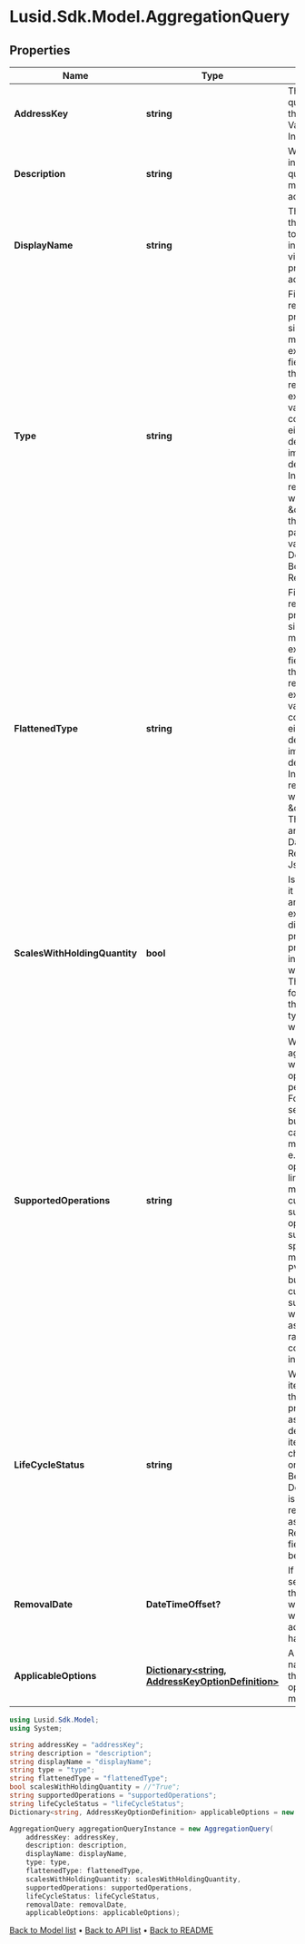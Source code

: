 # Lusid.Sdk.Model.AggregationQuery

## Properties

Name | Type | Description | Notes
------------ | ------------- | ------------- | -------------
**AddressKey** | **string** | The address that is the query to be made into the system. e.g. a Valuation/PV or Instrument/MaturityDate | 
**Description** | **string** | What does the information that is being queried by the address mean. What is the address for. | 
**DisplayName** | **string** | The suggested name that the user would wish to put on to the returned information for visualisation in preference to the address. | 
**Type** | **string** | Financially meaningful results can be presented as either simple flat types or more complex expanded types. This field gives the type of the more complex representation.  For example, the present value (PV) of a holding could be represented either as a simple decimal (with currency implied) or as a decimal-currency pair. In this example, the type returned in this field would be \&quot;Result0D\&quot;, the decimal-currency pair. The available values are: String, Int, Decimal, DateTime, Boolean, ResultValue, Result0D, Json | 
**FlattenedType** | **string** | Financially meaningful results can be presented as either simple flat types or more complex expanded types. This field gives the type of the simpler representation.  For example, the present value (PV) of a holding could be represented either as a simple decimal (with currency implied) or as a decimal-currency pair. In this example, the type returned in this field would be \&quot;Decimal\&quot;. The available values are: String, Int, Decimal, DateTime, Boolean, ResultValue, Result0D, Json | 
**ScalesWithHoldingQuantity** | **bool** | Is the data scaled when it is for, e.g. a holding in an instrument. A key example would be the difference between price and PV. The present value of an instrument would scale with the quantity held. The price would be that for a hypothetical unit of that instrument, typically associated with the contract size. | 
**SupportedOperations** | **string** | When performing an aggregation operation, what column type operations can be performed on the data. For example, it makes sense to sum decimals but not strings. Either can be counted. With more complex types, e.g. ResultValues, operations may be linked to a semantic meaning such as the currency of the result. In such cases the operations may be supported but context specific. For example, it makes sense to sum PVs in a single currency but not when the currency is different. In such cases, an error would result (it being assumed that no fx rates for currency conversion were implicit in the context). | 
**LifeCycleStatus** | **string** | Within an API where an item can be accessed through an address or property, there is an associated status that determines whether the item is stable or likely to change. This status is one of [Experimental, Beta, EAP, Prod,  Deprecated]. If the item is deprecated it will be removed on or after the associated DateTime RemovalDate field. That field will not otherwise be set. | 
**RemovalDate** | **DateTimeOffset?** | If the life cycle status is set to deprecated then this will be populated with the date on or after which removal of the address query will happen | [optional] 
**ApplicableOptions** | [**Dictionary&lt;string, AddressKeyOptionDefinition&gt;**](AddressKeyOptionDefinition.md) | A mapping from option names to the definition that the corresponding option value must match. | [optional] 

```csharp
using Lusid.Sdk.Model;
using System;

string addressKey = "addressKey";
string description = "description";
string displayName = "displayName";
string type = "type";
string flattenedType = "flattenedType";
bool scalesWithHoldingQuantity = //"True";
string supportedOperations = "supportedOperations";
string lifeCycleStatus = "lifeCycleStatus";
Dictionary<string, AddressKeyOptionDefinition> applicableOptions = new Dictionary<string, AddressKeyOptionDefinition>();

AggregationQuery aggregationQueryInstance = new AggregationQuery(
    addressKey: addressKey,
    description: description,
    displayName: displayName,
    type: type,
    flattenedType: flattenedType,
    scalesWithHoldingQuantity: scalesWithHoldingQuantity,
    supportedOperations: supportedOperations,
    lifeCycleStatus: lifeCycleStatus,
    removalDate: removalDate,
    applicableOptions: applicableOptions);
```

[Back to Model list](../README.md#documentation-for-models) &#8226; [Back to API list](../README.md#documentation-for-api-endpoints) &#8226; [Back to README](../README.md)
